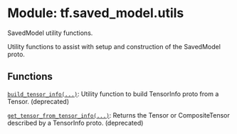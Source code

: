 <div itemscope itemtype="http://developers.google.com/ReferenceObject">
<meta itemprop="name" content="tf.saved_model.utils" />
<meta itemprop="path" content="Stable" />
</div>

# Module: tf.saved_model.utils

SavedModel utility functions.

<!-- Placeholder for "Used in" -->

Utility functions to assist with setup and construction of the SavedModel proto.

## Functions

[`build_tensor_info(...)`](../../tf/saved_model/build_tensor_info.md): Utility function to build TensorInfo proto from a Tensor. (deprecated)

[`get_tensor_from_tensor_info(...)`](../../tf/saved_model/get_tensor_from_tensor_info.md): Returns the Tensor or CompositeTensor described by a TensorInfo proto. (deprecated)

